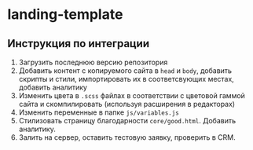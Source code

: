 # landing-template

## Инструкция по интеграции

1. Загрузить последнюю версию репозитория
2. Добавить контент с копируемого сайта в `head` и `body`, добавить скрипты и стили, импортировать их в соответсвующих местах, добавить аналитику
3. Изменить цвета в `.scss` файлах в соответствии с цветовой гаммой сайта и скомпилировать (используя расширения в редакторах)
4. Изменить переменные в папке `js/variables.js`
5. Стилизовать страницу благодарности `core/good.html`. Добавить аналитику.
6. Залить на сервер, оставить тестовую заявку, проверить в CRM.
